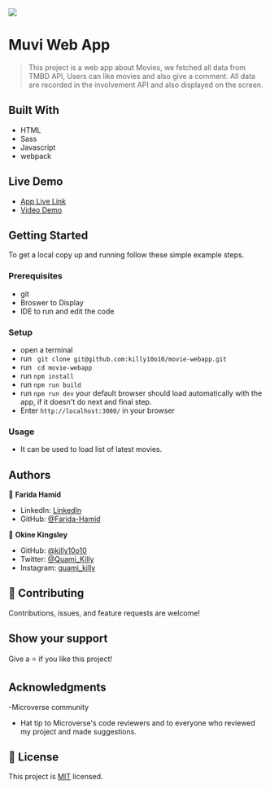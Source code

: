 ![](https://img.shields.io/badge/Microverse-blueviolet)

# Muvi Web App

> This project is a web app about Movies, we fetched all data from TMBD API, Users can like movies and also give a comment. All data are recorded in the involvement API and also displayed on the screen. 

## Built With

- HTML
- Sass
- Javascript
- webpack

## Live Demo

- [App Live Link](https://killy10o10.github.io/Muvi-Webapp/)
- [Video Demo](https://killy10o10.github.io/Muvi-Webapp/)


## Getting Started

To get a local copy up and running follow these simple example steps.

### Prerequisites

- git
- Broswer to Display
- IDE to run and edit the code

### Setup

- open a terminal
- run ` git clone git@github.com:killy10o10/movie-webapp.git`
- run ` cd movie-webapp`
- run `npm install`
- run `npm run build`
- run `npm run dev` your default browser should load automatically with the app, if it doesn't do next and final step.
- Enter `http://localhost:3000/` in your browser

### Usage

- It can be used to load list of latest movies.

## Authors

👤 **Farida Hamid**

- LinkedIn: [LinkedIn](https://linkedin.com/in/farida-hamid)
- GitHub: [@Farida-Hamid](https://github.com/Farida-Hamid)

👤 **Okine Kingsley**

- GitHub: [@killy10o10](https://github.com/killy10o10)
- Twitter: [@Quami_Killy](https://twitter.com/Quami_Killy)
- Instagram: [quami_killy](https://www.instagram.com/quami_killy/)

## 🤝 Contributing

Contributions, issues, and feature requests are welcome!

## Show your support

Give a ⭐️ if you like this project!

## Acknowledgments

-Microverse community

- Hat tip to Microverse's code reviewers and to everyone who reviewed my project and made suggestions.

## 📝 License

This project is [MIT](./LICENSE) licensed.
